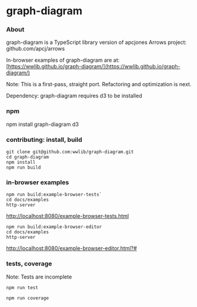 # graph-diagram

### About
graph-diagram is a TypeScript library version of apcjones Arrows project: github.com/apcj/arrows

In-browser examples of graph-diagram are at: [https://wwlib.github.io/graph-diagram/](https://wwlib.github.io/graph-diagram/)

Note: This is a first-pass, straight port. Refactoring and optimization is next.

Dependency: graph-diagram requires d3 to be installed

### npm
npm install graph-diagram d3

### contributing: install, build
```
git clone git@github.com:wwlib/graph-diagram.git
cd graph-diagram
npm install
npm run build
```

### in-browser examples
```
npm run build:example-browser-tests`
cd docs/examples
http-server
```
[http://localhost:8080/example-browser-tests.html](http://localhost:8080/example-browser-tests.html)


```
npm run build:example-browser-editor
cd docs/examples
http-server
```
[http://localhost:8080/example-browser-editor.html?#](http://localhost:8080/example-browser-editor.html?#)

### tests, coverage
Note: Tests are incomplete

`npm run test`

`npm run coverage`
